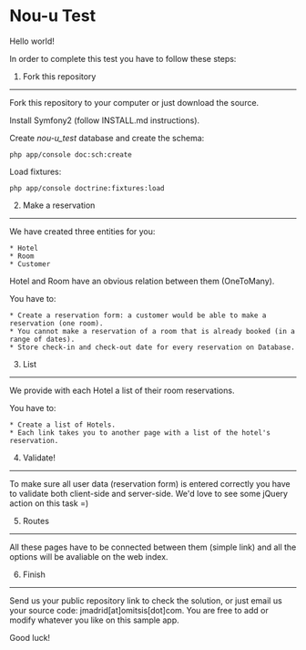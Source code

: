 Nou-u Test
==========

Hello world!

In order to complete this test you have to follow these steps:

1) Fork this repository
-----------------------

Fork this repository to your computer or just download the source.

Install Symfony2 (follow INSTALL.md instructions).

Create *nou-u_test* database and create the schema:

    php app/console doc:sch:create

Load fixtures:

    php app/console doctrine:fixtures:load


2) Make a reservation
---------------------

We have created three entities for you:

    * Hotel
    * Room
    * Customer

Hotel and Room have an obvious relation between them (OneToMany).

You have to:
    
    * Create a reservation form: a customer would be able to make a reservation (one room).
    * You cannot make a reservation of a room that is already booked (in a range of dates).
    * Store check-in and check-out date for every reservation on Database.

3) List
-------

We provide with each Hotel a list of their room reservations.

You have to:

    * Create a list of Hotels.
    * Each link takes you to another page with a list of the hotel's reservation.

4) Validate!
------------

To make sure all user data (reservation form) is entered correctly you have to validate both client-side and server-side.
We'd love to see some jQuery action on this task =)

5) Routes
---------

All these pages have to be connected between them (simple link) and all the options will be avaliable on the web index.


6) Finish
---------

Send us your public repository link to check the solution, or just email us your source code: jmadrid[at]omitsis[dot]com.
You are free to add or modify whatever you like on this sample app.

Good luck! 